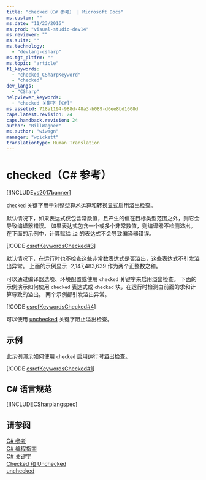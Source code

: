```yaml
---
title: "checked（C# 参考） | Microsoft Docs"
ms.custom: ""
ms.date: "11/23/2016"
ms.prod: "visual-studio-dev14"
ms.reviewer: ""
ms.suite: ""
ms.technology: 
  - "devlang-csharp"
ms.tgt_pltfrm: ""
ms.topic: "article"
f1_keywords: 
  - "checked_CSharpKeyword"
  - "checked"
dev_langs: 
  - "CSharp"
helpviewer_keywords: 
  - "checked 关键字 [C#]"
ms.assetid: 718a1194-988d-48a3-b089-d6ee8bd1608d
caps.latest.revision: 24
caps.handback.revision: 24
author: "BillWagner"
ms.author: "wiwagn"
manager: "wpickett"
translationtype: Human Translation
---
```

# checked（C# 参考）
[!INCLUDE[vs2017banner](../../../csharp/includes/vs2017banner.md)]

`checked` 关键字用于对整型算术运算和转换显式启用溢出检查。  
  
 默认情况下，如果表达式仅包含常数值，且产生的值在目标类型范围之外，则它会导致编译器错误。  如果表达式包含一个或多个非常数值，则编译器不检测溢出。  在下面的示例中，计算赋给 `i2` 的表达式不会导致编译器错误。  
  
 [!CODE [csrefKeywordsChecked#3](../CodeSnippet/VS_Snippets_VBCSharp/csrefKeywordsChecked#3)]  
  
 默认情况下，在运行时也不检查这些非常数表达式是否溢出，这些表达式不引发溢出异常。  上面的示例显示 \-2,147,483,639 作为两个正整数之和。  
  
 可以通过编译器选项、环境配置或使用 `checked` 关键字来启用溢出检查。  下面的示例演示如何使用 `checked` 表达式或 `checked` 块，在运行时检测由前面的求和计算导致的溢出。  两个示例都引发溢出异常。  
  
 [!CODE [csrefKeywordsChecked#4](../CodeSnippet/VS_Snippets_VBCSharp/csrefKeywordsChecked#4)]  
  
 可以使用 [unchecked](../../../csharp/language-reference/keywords/unchecked.md) 关键字阻止溢出检查。  
  
## 示例  
 此示例演示如何使用 `checked` 启用运行时溢出检查。  
  
 [!CODE [csrefKeywordsChecked#1](../CodeSnippet/VS_Snippets_VBCSharp/csrefKeywordsChecked#1)]  
  
## C\# 语言规范  
 [!INCLUDE[CSharplangspec](../../../csharp/language-reference/keywords/includes/csharplangspec_md.md)]  
  
## 请参阅  
 [C\# 参考](../../../csharp/language-reference/index.md)   
 [C\# 编程指南](../../../csharp/programming-guide/index.md)   
 [C\# 关键字](../../../csharp/language-reference/keywords/index.md)   
 [Checked 和 Unchecked](../../../csharp/language-reference/keywords/checked-and-unchecked.md)   
 [unchecked](../../../csharp/language-reference/keywords/unchecked.md)